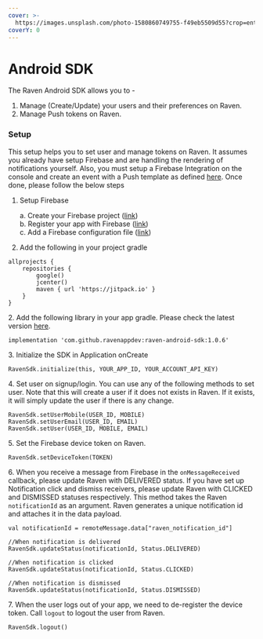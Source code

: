 ```yaml
---
cover: >-
  https://images.unsplash.com/photo-1580860749755-f49eb5509d55?crop=entropy&cs=srgb&fm=jpg&ixid=MnwxOTcwMjR8MHwxfHNlYXJjaHw2fHxhbmRyb2lkfGVufDB8fHx8MTY0NDQ3NjAxNQ&ixlib=rb-1.2.1&q=85
coverY: 0
---
```


# Android SDK

The Raven Android SDK allows you to -&#x20;

1. Manage (Create/Update) your users and their preferences on Raven.
2. Manage Push tokens on Raven.

### Setup

This setup helps you to set user and manage tokens on Raven. It assumes you already have setup Firebase and are handling the rendering of notifications yourself. Also, you must setup a Firebase Integration on the console and create an event with a Push template as defined [here](../push-template.md). Once done, please follow the below steps



1.  Setup Firebase

    a. Create your Firebase project ([link](https://firebase.google.com/docs/cloud-messaging/android/client#create\_a\_firebase\_project))\
    b. Register your app with Firebase ([link](https://firebase.google.com/docs/cloud-messaging/android/client#register\_your\_app\_with\_firebase))\
    c. Add a Firebase configuration file ([link](https://firebase.google.com/docs/cloud-messaging/android/client#add\_a\_firebase\_configuration\_file))



1. Add the following in your project gradle

```
allprojects {
    repositories {
        google()
        jcenter()
        maven { url 'https://jitpack.io' }
    }
}
```

2\. Add the following library in your app gradle. Please check the latest version [here](https://jitpack.io/#ravenappdev/raven-fcm-util).

```
implementation 'com.github.ravenappdev:raven-android-sdk:1.0.6'
```

3\. Initialize the SDK in Application onCreate

```
RavenSdk.initialize(this, YOUR_APP_ID, YOUR_ACCOUNT_API_KEY)
```

4\. Set user on signup/login. You can use any of the following methods to set user. Note that this will create a user if it does not exists in Raven. If it exists, it will simply update the user if there is any change.

```
RavenSdk.setUserMobile(USER_ID, MOBILE)
RavenSdk.setUserEmail(USER_ID, EMAIL)
RavenSdk.setUser(USER_ID, MOBILE, EMAIL)
```

5\. Set the Firebase device token on Raven.&#x20;

```
RavenSdk.setDeviceToken(TOKEN)
```

6\. When you receive a message from Firebase in the `onMessageReceived` callback, please update Raven with DELIVERED status. If you have set up Notification click and dismiss receivers, please update Raven with CLICKED  and DISMISSED statuses respectively. This method takes the Raven `notificationId` as an argument. Raven generates a unique notification id and attaches it in the data payload.

```
val notificationId = remoteMessage.data["raven_notification_id"]

//When notification is delivered
RavenSdk.updateStatus(notificationId, Status.DELIVERED)

//When notification is clicked
RavenSdk.updateStatus(notificationId, Status.CLICKED)

//When notification is dismissed
RavenSdk.updateStatus(notificationId, Status.DISMISSED)
```

7\. When the user logs out of your app, we need to de-register the device token. Call `logout` to logout the user from Raven.

```
RavenSdk.logout()
```
